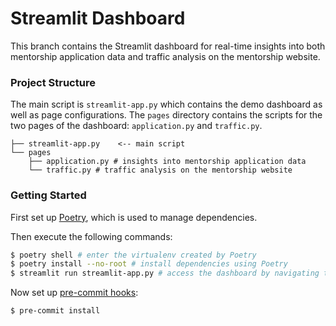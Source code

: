 # Streamlit Dashboard

This branch contains the Streamlit dashboard for real-time insights into both mentorship application data and traffic analysis on the mentorship website.

### Project Structure
The main script is `streamlit-app.py` which contains the demo dashboard as well as page configurations. The `pages` directory contains the scripts for the two pages of the dashboard: `application.py` and `traffic.py`.
```
├── streamlit-app.py    <-- main script
└── pages
    ├── application.py # insights into mentorship application data
    └── traffic.py # traffic analysis on the mentorship website
```

### Getting Started

First set up [Poetry](https://python-poetry.org/docs/#installation), which is used to manage dependencies.

Then execute the following commands:
```bash
$ poetry shell # enter the virtualenv created by Poetry
$ poetry install --no-root # install dependencies using Poetry
$ streamlit run streamlit-app.py # access the dashboard by navigating to the provided URL in your web browser
```

Now set up [pre-commit hooks](https://pre-commit.com/):

```bash
$ pre-commit install
```
